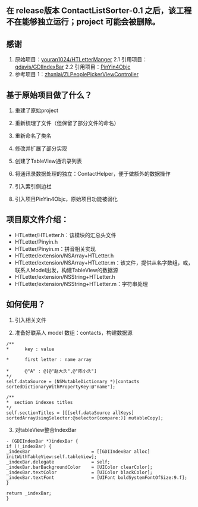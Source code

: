 
## 在 release版本 ContactListSorter-0.1 之后，该工程不在能够独立运行；project 可能会被删除。

## 感谢

1. 原始项目：[youran1024/HTLetterManger](https://github.com/youran1024/HTLetterManger)
2.1 引用项目：[gdavis/GDIIndexBar](https://github.com/gdavis/GDIIndexBar)
2.2 引用项目：[PinYin4Objc](https://github.com/kimziv/PinYin4Objc)
3. 参考项目 1：[zhxnlai/ZLPeoplePickerViewController](https://github.com/zhxnlai/ZLPeoplePickerViewController)

## 基于原始项目做了什么？

1. 重建了原始project
2. 重新梳理了文件（但保留了部分文件的命名）
3. 重新命名了类名
4. 修改并扩展了部分实现
5. 创建了TableView通讯录列表
6. 将通讯录数据处理的独立：ContactHelper，便于做额外的数据操作
7. 引入索引侧边栏

8. 引入项目PinYin4Objc，原始项目功能被弱化

## 项目原文件介绍：

* HTLetter/HTLetter.h：该模块的汇总头文件
* HTLetter/Pinyin.h
* HTLetter/Pinyin.m：拼音相关实现
* HTLetter/extension/NSArray+HTLetter.h
* HTLetter/extension/NSArray+HTLetter.m：该文件，提供从名字数组，或，联系人Model出发，构建TableView的数据源
* HTLetter/extension/NSString+HTLetter.h
* HTLetter/extension/NSString+HTLetter.m：字符串处理

## 如何使用？
1. 引入相关文件

2. 准备好联系人 model 数组：contacts，构建数据源
```objc
/**
*      key : value

*      first letter : name array

*      @"A" : @[@"赵大头",@"陈小头"]
*/
self.dataSource = (NSMutableDictionary *)[contacts sortedDictionaryWithPropertyKey:@"name"];

/**
*  section indexes titles
*/
self.sectionTitles = [[[self.dataSource allKeys] sortedArrayUsingSelector:@selector(compare:)] mutableCopy];
```

3. 对tableView整合IndexBar
```objc
- (GDIIndexBar *)indexBar {
if (!_indexBar) {
_indexBar                       = [[GDIIndexBar alloc] initWithTableView:self.tableView];
_indexBar.delegate              = self;
_indexBar.barBackgroundColor    = [UIColor clearColor];
_indexBar.textColor             = [UIColor blackColor];
_indexBar.textFont              = [UIFont boldSystemFontOfSize:9.f];
}

return _indexBar;
}
```

